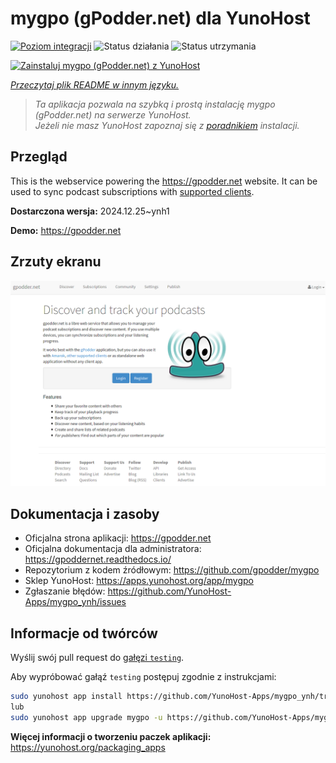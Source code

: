<!--
To README zostało automatycznie wygenerowane przez <https://github.com/YunoHost/apps/tree/master/tools/readme_generator>
Nie powinno być ono edytowane ręcznie.
-->

# mygpo (gPodder.net) dla YunoHost

[![Poziom integracji](https://apps.yunohost.org/badge/integration/mygpo)](https://ci-apps.yunohost.org/ci/apps/mygpo/)
![Status działania](https://apps.yunohost.org/badge/state/mygpo)
![Status utrzymania](https://apps.yunohost.org/badge/maintained/mygpo)

[![Zainstaluj mygpo (gPodder.net) z YunoHost](https://install-app.yunohost.org/install-with-yunohost.svg)](https://install-app.yunohost.org/?app=mygpo)

*[Przeczytaj plik README w innym języku.](./ALL_README.md)*

> *Ta aplikacja pozwala na szybką i prostą instalację mygpo (gPodder.net) na serwerze YunoHost.*  
> *Jeżeli nie masz YunoHost zapoznaj się z [poradnikiem](https://yunohost.org/install) instalacji.*

## Przegląd

This is the webservice powering the https://gpodder.net website. It can be used to sync podcast subscriptions with [supported clients](https://gpoddernet.readthedocs.io/en/latest/user/clients.html).


**Dostarczona wersja:** 2024.12.25~ynh1

**Demo:** <https://gpodder.net>

## Zrzuty ekranu

![Zrzut ekranu z mygpo (gPodder.net)](./doc/screenshots/screenshot1.png)

## Dokumentacja i zasoby

- Oficjalna strona aplikacji: <https://gpodder.net>
- Oficjalna dokumentacja dla administratora: <https://gpoddernet.readthedocs.io/>
- Repozytorium z kodem źródłowym: <https://github.com/gpodder/mygpo>
- Sklep YunoHost: <https://apps.yunohost.org/app/mygpo>
- Zgłaszanie błędów: <https://github.com/YunoHost-Apps/mygpo_ynh/issues>

## Informacje od twórców

Wyślij swój pull request do [gałęzi `testing`](https://github.com/YunoHost-Apps/mygpo_ynh/tree/testing).

Aby wypróbować gałąź `testing` postępuj zgodnie z instrukcjami:

```bash
sudo yunohost app install https://github.com/YunoHost-Apps/mygpo_ynh/tree/testing --debug
lub
sudo yunohost app upgrade mygpo -u https://github.com/YunoHost-Apps/mygpo_ynh/tree/testing --debug
```

**Więcej informacji o tworzeniu paczek aplikacji:** <https://yunohost.org/packaging_apps>
